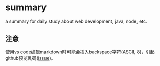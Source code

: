 # summary
a summary for daily study about web development, java, node, etc.

## 注意
使用vs code编辑markdown时可能会插入backspace字符(ASCII, 8)，引起github预览乱码([issue](https://github.com/Microsoft/vscode/issues/24981))。